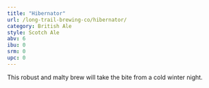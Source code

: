 ```yaml
---
title: "Hibernator"
url: /long-trail-brewing-co/hibernator/
category: British Ale
style: Scotch Ale
abv: 6
ibu: 0
srm: 0
upc: 0
---
```

This robust and malty brew will take the bite from a cold winter night.
